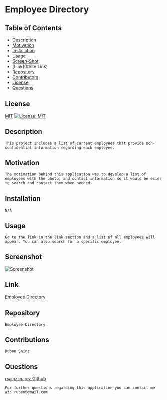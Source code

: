 # Employee Directory
  ## Table of Contents
  - [Description](#Description)
  - [Motivation](#Motivation)
  - [Installation](#Installation)
  - [Usage](#Usage)
  - [Screen-Shot](#Screen-Shot)
  - [Link](#Site Link)
  - [Repository](#Repository)
  - [Contributors](#Contributors)
  - [License](#License)
  - [Questions](#Questions)

  ## License

  [MIT](https://opensource.org/licenses/MIT)
 [![License: MIT](https://img.shields.io/badge/License-MIT-yellow.svg)](https://opensource.org/licenses/MIT)
 

  ## Description
    This project includes a list of current employees that provide non-confidential information regarding each employee.

  ## Motivation
    The motivation behind this application was to develop a list of employees with the photo, and contact information so it would be esier to search and contact them when needed.

  ## Installation
    N/A

  ## Usage
    Go to the link in the link section and a list of all employees will appear. You can also search for a specific employee.
  ## Screenshot
  ![Screenshot](https://user-images.githubusercontent.com/71811501/116835959-aa362600-ab79-11eb-985b-431abb59592c.png)
  ## Link
[Employee Directory](https://employee-directory-rsl.herokuapp.com/?)
  ## Repository
    Employee-Directory

  ## Contributions
    Ruben Sainz

  ## Questions
  [rsainzlinarez Github](https://github.com/rsainzlinarez/README-Generator)

    For further questions regarding this application you can contact me at: ruben@gmail.com

